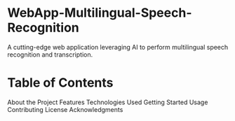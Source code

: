 # WebApp-Multilingual-Speech-Recognition
A cutting-edge web application leveraging AI to perform multilingual speech recognition and transcription.
# Table of Contents
About the Project
Features
Technologies Used
Getting Started
Usage
Contributing
License
Acknowledgments
